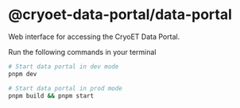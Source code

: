 # @cryoet-data-portal/data-portal

Web interface for accessing the CryoET Data Portal.

Run the following commands in your terminal

```sh
# Start data portal in dev mode
pnpm dev

# Start data portal in prod mode
pnpm build && pnpm start
```
